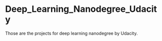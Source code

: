# Deep_Learning_Nanodegree_Udacity
Those are the projects for deep learning nanodegree by Udacity. 
